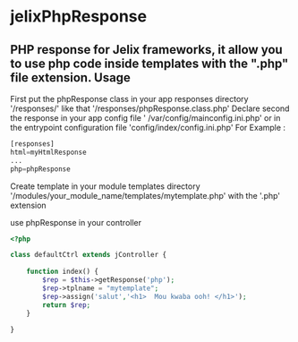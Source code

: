 # jelixPhpResponse
PHP response for Jelix frameworks, it allow you to use php code inside templates with the ".php" file extension.
Usage
--------------
First put the phpResponse class in your app responses directory '/responses/' like that '/responses/phpResponse.class.php'
Declare second the response in your app config file ' /var/config/mainconfig.ini.php' or in the entrypoint configuration file 'config/index/config.ini.php'
For Example :

```php
[responses]
html=myHtmlResponse
...
php=phpResponse
```
Create template in your module templates directory '/modules/your_module_name/templates/mytemplate.php' with the '.php' extension

use phpResponse in your controller
```php
<?php

class defaultCtrl extends jController {
    
    function index() {
        $rep = $this->getResponse('php');
        $rep->tplname = "mytemplate";
        $rep->assign('salut','<h1>  Mou kwaba ooh! </h1>');
        return $rep;
    }
    
}
```
